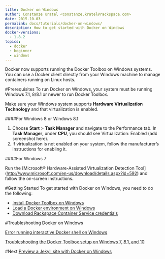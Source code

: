 ```yaml
---
title: Docker on Windows
author: Constanze Kratel <constanze.kratel@rackspace.com>
date: 2015-10-03
permalink: docs/tutorials/docker-on-windows/
description: How to get started with Docker on Windows
docker-versions:
  - 1.8.2
topics:
  - docker
  - beginner
  - windows
---
```


Docker now supports running the Docker Toolbox on Windows systems. You can use a Docker client directly from your Windows machine to manage containers running on Linux hosts.

#Prerequisites
To run Docker on Windows, your system must be running Windows 7.1, 8/8.1 or newer to run Docker Toolbox. 

Make sure your Windows system supports **Hardware Virtualization Technology** and that virtualization is enabled. 

####For Windows 8 or Windows 8.1

1. Choose **Start** > **Task Manager** and navigate to the Performance tab. In **Task Manager**, under **CPU**, you should see Virtualization: Enabled (add screenshot here).
2. If virtualization is not enabled on your system, follow the manufacturer’s instructions for enabling it.

####For Windows 7

Run the [Microsoft® Hardware-Assisted Virtualization Detection Tool] (http://www.microsoft.com/en-us/download/details.aspx?id=592) and follow the on-screen instructions.

#Getting Started
To get started with Docker on Windows, you need to do the following:

* [Install Docker Toolbox on Windows](docs/tutorials/docker-install-windows/)
* [Load a Docker environment on Windows](docs/tutorials/load-docker-environment-on-windows/)
* [Download Rackspace Container Service credentials](docs/references/rcs-credentials/)


#Troubleshooting Docker on Windows

[Error running interactive Docker shell on Windows](docs/references/troubleshooting-cannot-enable-tty-mode-on-windows/)

[Troubleshooting the Docker Toolbox setup on Windows 7, 8.1, and 10](docs/references/troubleshooting-windos-docker-vm-startup)

#Next
[Preview a Jekyll site with Docker on Windows](docs/tutorials/preview-jekyll-with-docker-on-windows/)




